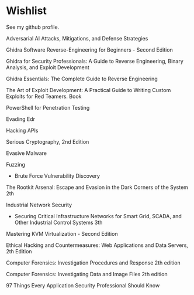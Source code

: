 # Wishlist
See my github profile.

Adversarial AI Attacks, Mitigations, and Defense Strategies

Ghidra Software Reverse-Engineering for Beginners - Second Edition

Ghidra for Security Professionals: A Guide to Reverse Engineering, Binary Analysis, and Exploit Development

Ghidra Essentials: The Complete Guide to Reverse Engineering

The Art of Exploit Development: A Practical Guide to Writing Custom Exploits for Red Teamers. Book

PowerShell for Penetration Testing

Evading Edr

Hacking APIs

Serious Cryptography, 2nd Edition

Evasive Malware

Fuzzing
- Brute Force Vulnerability Discovery

The Rootkit Arsenal: Escape and Evasion in the Dark Corners of the System 2th

Industrial Network Security
- Securing Critical Infrastructure Networks for Smart Grid, SCADA, and Other Industrial Control Systems 3th

Mastering KVM Virtualization - Second Edition

Ethical Hacking and Countermeasures: Web Applications and Data Servers, 2th Edition

Computer Forensics: Investigation Procedures and Response 2th edition

Computer Forensics: Investigating Data and Image Files 2th edition

97 Things Every Application Security Professional Should Know
